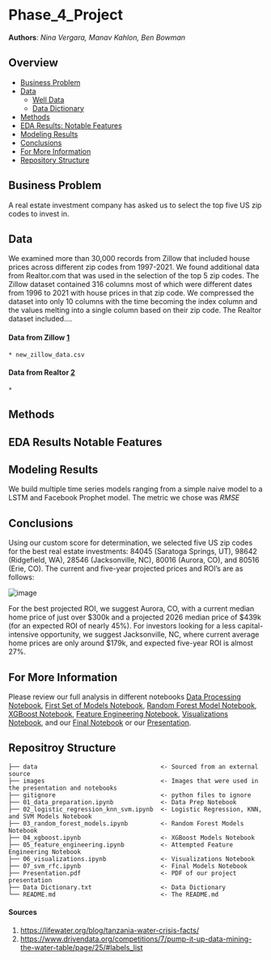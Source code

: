 # Phase_4_Project
 
**Authors**: *Nina Vergara, Manav Kahlon, Ben Bowman*
  
## Overview
- [Business Problem](#Business-Problem)
- [Data](#Data)
   - [Well Data](./data)
   - [Data Dictionary](./Data_Dictionary.txt)
- [Methods](#Methods)
- [EDA Results: Notable Features](#EDA-Results-Notable-Features) 
- [Modeling Results](#Modeling-Results)
- [Conclusions](#Conclusions)
- [For More Information](#For-More-Information)
- [Repository Structure](#Repositroy-Structure)
  

## Business Problem
A real estate investment company has asked us to select the top five US zip codes to invest in.  
 
## Data
We examined more than 30,000 records from Zillow that included house prices across different zip codes from 1997-2021. We found additional data from Realtor.com that was used in the selection of the top 5 zip codes. The Zillow dataset contained 316 columns most of which were different dates from 1996 to 2021 with house prices in that zip code. We compressed the dataset into only 10 columns with the time becoming the index column and the values melting into a single column based on their zip code. The Realtor dataset included....


 #### Data from Zillow [1](#sources)
    * new_zillow_data.csv
 #### Data from Realtor [2](#sources)
    * 
   
## Methods


    
## EDA Results Notable Features



 
## Modeling Results
We build multiple time series models ranging from a simple naive model to a LSTM and Facebook Prophet model. The metric we chose was $RMSE$ 


  
    
## Conclusions
Using our custom score for determination, we selected five US zip codes for the best real estate investments: 84045 (Saratoga Springs, UT), 98642 (Ridgefield, WA), 28546 (Jacksonville, NC), 80016 (Aurora, CO), and 80516 (Erie, CO).  The current and five-year projected prices and ROI’s are as follows:

![image](https://user-images.githubusercontent.com/82840623/131015478-355f1d18-a6d9-4531-9653-0e51d47bd56f.png)

For the best projected ROI, we suggest Aurora, CO, with a current median home price of just over $300k and a projected 2026 median price of $439k (for an expected ROI of nearly 45%).  For investors looking for a less capital-intensive opportunity, we suggest Jacksonville, NC, where current average home prices are only around $179k, and expected five-year ROI is almost 27%.

    
    
## For More Information
Please review our full analysis in different notebooks [Data Processing Notebook](./01_data_preparation.ipynb), [First Set of Models Notebook](./02_logistic_regression_knn_svm.ipynb), [Random Forest Model Notebook](./03_random_forest_models.ipynb), [XGBoost Notebook](./04_xgboost.ipynb), [Feature Engineering Notebook](./05_feature_engineering.ipynb), [Visualizations Notebook](./06_visualizations.ipynb), and our [Final Notebook](./07_svm_rfc.ipynb) or our [Presentation](./Presentation.pdf).    
    
## Repositroy Structure
```
├── data                                  <- Sourced from an external source
├── images                                <- Images that were used in the presentation and notebooks                                           
├── gitignore                             <- python files to ignore 
├── 01_data_preparation.ipynb             <- Data Prep Notebook
├── 02_logistic_regression_knn_svm.ipynb  <- Logistic Regression, KNN, and SVM Models Notebook
├── 03_random_forest_models.ipynb         <- Random Forest Models Notebook
├── 04_xgboost.ipynb                      <- XGBoost Models Notebook
├── 05_feature_engineering.ipynb          <- Attempted Feature Engineering Notebook
├── 06_visualizations.ipynb               <- Visualizations Notebook
├── 07_svm_rfc.ipynb                      <- Final Models Notebook
├── Presentation.pdf                      <- PDF of our project presentation  
├── Data Dictionary.txt                   <- Data Dictionary
└── README.md                             <- The README.md
```
#### Sources
1) https://lifewater.org/blog/tanzania-water-crisis-facts/
2) https://www.drivendata.org/competitions/7/pump-it-up-data-mining-the-water-table/page/25/#labels_list
